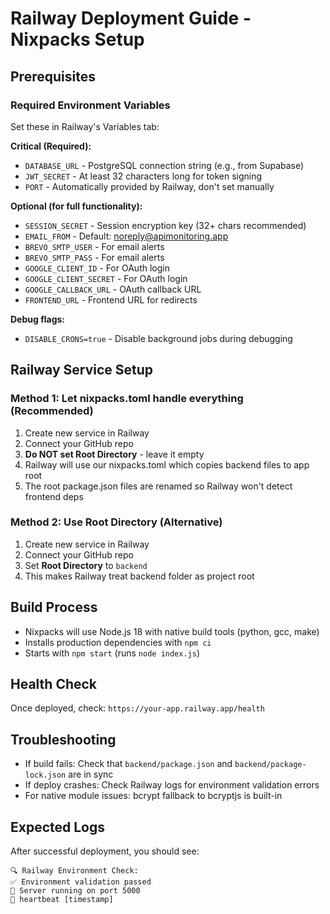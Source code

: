 # Railway Deployment Guide - Nixpacks Setup

## Prerequisites

### Required Environment Variables
Set these in Railway's Variables tab:

**Critical (Required):**
- `DATABASE_URL` - PostgreSQL connection string (e.g., from Supabase)
- `JWT_SECRET` - At least 32 characters long for token signing
- `PORT` - Automatically provided by Railway, don't set manually

**Optional (for full functionality):**
- `SESSION_SECRET` - Session encryption key (32+ chars recommended)
- `EMAIL_FROM` - Default: noreply@apimonitoring.app
- `BREVO_SMTP_USER` - For email alerts
- `BREVO_SMTP_PASS` - For email alerts
- `GOOGLE_CLIENT_ID` - For OAuth login
- `GOOGLE_CLIENT_SECRET` - For OAuth login
- `GOOGLE_CALLBACK_URL` - OAuth callback URL
- `FRONTEND_URL` - Frontend URL for redirects

**Debug flags:**
- `DISABLE_CRONS=true` - Disable background jobs during debugging

## Railway Service Setup

### Method 1: Let nixpacks.toml handle everything (Recommended)
1. Create new service in Railway
2. Connect your GitHub repo  
3. **Do NOT set Root Directory** - leave it empty
4. Railway will use our nixpacks.toml which copies backend files to app root
5. The root package.json files are renamed so Railway won't detect frontend deps

### Method 2: Use Root Directory (Alternative)
1. Create new service in Railway
2. Connect your GitHub repo
3. Set **Root Directory** to `backend`
4. This makes Railway treat backend folder as project root

## Build Process
- Nixpacks will use Node.js 18 with native build tools (python, gcc, make)
- Installs production dependencies with `npm ci`
- Starts with `npm start` (runs `node index.js`)

## Health Check
Once deployed, check: `https://your-app.railway.app/health`

## Troubleshooting
- If build fails: Check that `backend/package.json` and `backend/package-lock.json` are in sync
- If deploy crashes: Check Railway logs for environment validation errors
- For native module issues: bcrypt fallback to bcryptjs is built-in

## Expected Logs
After successful deployment, you should see:
```
🔍 Railway Environment Check:
✅ Environment validation passed
🚀 Server running on port 5000
💓 heartbeat [timestamp]
```
